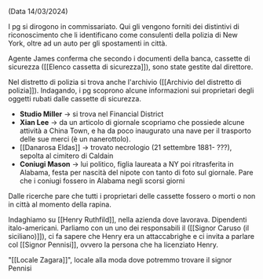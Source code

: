 (Data 14/03/2024)

I pg si dirogono in commissariato.
Qui gli vengono forniti dei distintivi di riconoscimento che li identificano come consulenti della polizia di New York, oltre ad un auto per gli spostamenti in città.

Agente James conferma che secondo i documenti della banca, cassette di sicurezza ([[Elenco cassetta di sicurezza]]), sono state gestite dal direttore.

Nel distretto di polizia si trova anche l'archivio ([[Archivio del distretto di polizia]]). Indagando, i pg scoprono alcune informazioni sui proprietari degli oggetti rubati dalle cassette di sicurezza.

- **Studio Miller** -> si trova nel Financial District
- **Xian Lee** -> da un articolo di giornale scopriamo che possiede alcune attività a China Town, e ha da poco inaugurato una nave per il trasporto delle sue merci (è un nanerottolo).
- [[Danarosa Eldas]] -> trovato necrologio (21 settembre 1881- ???), sepolta al cimitero di Caldain
- **Coniugi Mason** -> lui politico, figlia laureata a NY poi ritrasferita in Alabama, festa per nascità del nipote con tanto di foto sul giornale. Pare che i coniugi fossero in Alabama negli scorsi giorni

Dalle ricerche pare che tutti i proprietari delle cassette fossero o morti o non in città al momento della rapina.

Indaghiamo su [[Henry Ruthfild]], nella azienda dove lavorava. Dipendenti italo-americani.
Parliamo con un uno dei responsabili il ([[Signor Caruso (il siciliano)]]), ci fa sapere che Henry era un attaccabrighe e ci invita a parlare col [[Signor Pennisi]], ovvero la persona che ha licenziato Henry.

"[[Locale Zagara]]", locale alla moda dove potremmo trovare il signor Pennisi





